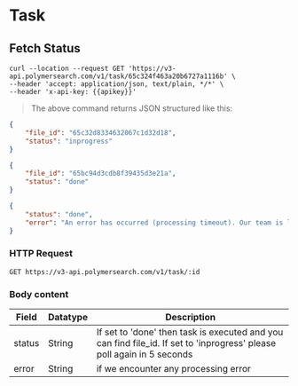 # Task

## Fetch Status

```shell
curl --location --request GET 'https://v3-api.polymersearch.com/v1/task/65c324f463a20b6727a1116b' \
--header 'accept: application/json, text/plain, */*' \
--header 'x-api-key: {{apikey}}'
```

> The above command returns JSON structured like this:

```json
{
    "file_id": "65c32d8334632067c1d32d18",
    "status": "inprogress"
}
```

```json
{
    "file_id": "65bc94d3cdb8f39435d3e21a",
    "status": "done"
}
```

```json
{
    "status": "done",
    "error": "An error has occurred (processing timeout). Our team is looking into it."
}
```


### HTTP Request

`GET https://v3-api.polymersearch.com/v1/task/:id`

### Body content

Field | Datatype | Description
--------- | ------- | -----------
status | String | If set to 'done' then task is executed and you can find file_id. If set to 'inprogress' please poll again in 5 seconds
error | String | if we encounter any processing error